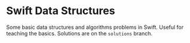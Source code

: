 # Swift Data Structures

Some basic data structures and algorithms problems in Swift. Useful for
teaching the basics. Solutions are on the `solutions` branch.
